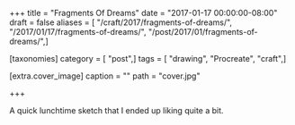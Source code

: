 +++
title = "Fragments Of Dreams"
date = "2017-01-17 00:00:00-08:00"
draft = false
aliases = [ "/craft/2017/fragments-of-dreams/", "/2017/01/17/fragments-of-dreams/", "/post/2017/01/fragments-of-dreams/",]

[taxonomies]
category = [ "post",]
tags = [ "drawing", "Procreate", "craft",]

[extra.cover_image]
caption = ""
path = "cover.jpg"

+++

A quick lunchtime sketch that I ended up liking quite a bit.